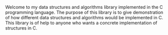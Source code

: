 Welcome to my data structures and algorithms library implemented in the C programming language.  The purpose of this library is to give demonstration of how different data structures and algorithms would be implemented in C. This library is of help to anyone who wants a concrete implementation of structures in C. 
